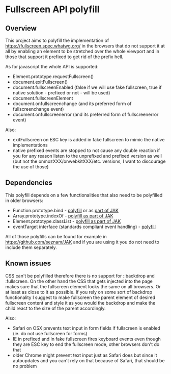 # Fullscreen API polyfill #

## Overview ##

This project aims to polyfill the implementation of  https://fullscreen.spec.whatwg.org/ in the browsers that do not support it at all by enabling an element to be stretched over the whole viewport and in those that support it prefixed to get rid of the prefix hell.

As for javascript the whole API is supported:

* Element.prototype.requestFullscreen()
* document.exitFullscreen()
* document.fullscreenEnabled (false if we will use fake fullscreen, true if native solution - prefixed or not - will be used)
* document.fullscreenElement
* document.onfullscreenchange (and its preferred form of fullscreenchange event)
* document.onfullscreenerror (and its preferred form of fullscreenerror event)

Also:

* exitFullscreen on ESC key is added in fake fullscreen to mimic the native implementations
* native prefixed events are stopped to not cause any double reaction if you for any reason listen to the unprefixed and prefixed version as well (but not the onmozXXX/onwebkitXXX/etc. versions, I want to discourage the use of those)

## Dependencies ##

This polyfill depends on a few functionalities that also need to be polyfilled in older browsers:

* Function.prototype.bind - [polyfill](https://github.com/polyfill/Function.prototype.bind) or as [part of JAK](https://github.com/seznam/JAK/blob/master/lib/polyfills/es5.js)
* Array.prototype.indexOf - [polyfill as part of JAK](https://github.com/seznam/JAK/blob/master/lib/polyfills/js16.js)
* Element.prototype.classList - [polyfill as part of JAK](https://github.com/seznam/JAK/blob/master/lib/polyfills/classList.js)
* eventTarget interface (standards compliant event handling) - [polyfill](https://github.com/ondras/ie8eventtarget/)

All of those polyfills can be found for example in https://github.com/seznam/JAK and if you are using it you do not need to include them separately.

## Known issues ##

CSS can't be polyfilled therefore there is no support for ::backdrop and :fullscreen. On the other hand the CSS that gets injected into the page makes sure that the fullscreen element looks the same on all browsers. Or at least as close to it as possible. If you rely on some sort of backdrop functionality I suggest to make fullscreen the parent element of desired fullscreen content and style it as you would the backdrop and make the child react to the size of the parent accordingly.

Also:
* Safari on OSX prevents text input in form fields if fullscreen is enabled (ie. do not use fullscreen for forms)
* IE in prefixed and in fake fullscreen fires keyboard events even though they are ESC key to end the fullscreen mode, other browsers don't do that
* older Chrome might prevent text input just as Safari does but since it autoupdates and you can't rely on that because of Safari, that should be no problem
